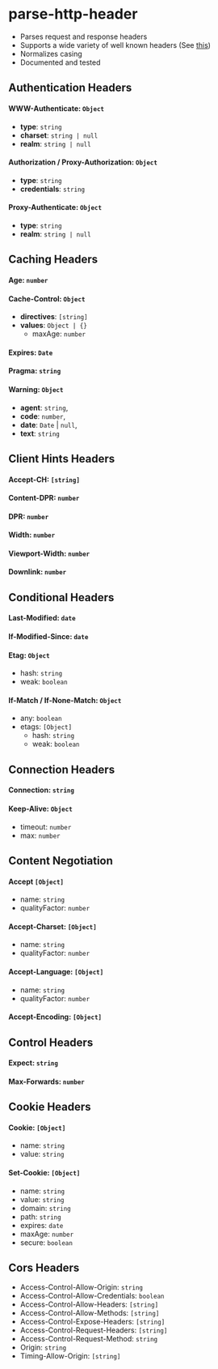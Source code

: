 # parse-http-header
- Parses request and response headers
- Supports a wide variety of well known headers (See [this](https://developer.mozilla.org/en-US/docs/Web/HTTP/Headers))
- Normalizes casing
- Documented and tested

## Authentication Headers

#### WWW-Authenticate: `Object`
- **type**: `string`
- **charset**: `string | null`
- **realm**: `string | null`

#### Authorization / Proxy-Authorization: `Object`
- **type**: `string`
- **credentials**: `string`

#### Proxy-Authenticate: `Object`
- **type**: `string`
- **realm**: `string | null`

## Caching Headers
#### Age: `number`

#### Cache-Control: `Object`
- **directives**: `[string]`
- **values**: `Object | {}`
  - maxAge: `number`
  
#### Expires: `Date`
#### Pragma: `string`
#### Warning: `Object`
 - **agent**: `string`,
 - **code**: `number`,
 - **date**: `Date` | `null`,
 - **text**: `string`
 
## Client Hints Headers
#### Accept-CH: `[string]`
#### Content-DPR: `number`
#### DPR: `number`
#### Width: `number`
#### Viewport-Width: `number`
#### Downlink: `number`

## Conditional Headers
#### Last-Modified: `date`
#### If-Modified-Since: `date`
#### Etag: `Object`
  - hash: `string`
  - weak: `boolean`
#### If-Match / If-None-Match: `Object`
  - any: `boolean`
  - etags: `[Object]`
    - hash: `string`
    - weak: `boolean`

## Connection Headers
#### Connection: `string`
#### Keep-Alive: `Object`
  - timeout: `number`
  - max: `number`
  
## Content Negotiation
#### Accept `[Object]`
  - name: `string`
  - qualityFactor: `number`
#### Accept-Charset: `[Object]`
  - name: `string`
  - qualityFactor: `number`
#### Accept-Language: `[Object]`
  - name: `string`
  - qualityFactor: `number`
#### Accept-Encoding: `[Object]`
  
## Control Headers
#### Expect: `string`
#### Max-Forwards: `number`

## Cookie Headers
#### Cookie: `[Object]`
  - name: `string`
  - value: `string`
#### Set-Cookie: `[Object]`
  - name: `string`
  - value: `string`
  - domain: `string`
  - path: `string`
  - expires: `date`
  - maxAge: `number`
  - secure: `boolean`
  
## Cors Headers
  - Access-Control-Allow-Origin: `string`
  - Access-Control-Allow-Credentials: `boolean`
  - Access-Control-Allow-Headers: `[string]`
  - Access-Control-Allow-Methods: `[string]`
  - Access-Control-Expose-Headers: `[string]`
  - Access-Control-Request-Headers: `[string]`
  - Access-Control-Request-Method: `string`
  - Origin: `string`
  - Timing-Allow-Origin: `[string]`
  
